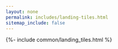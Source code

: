 ```yaml
---
layout: none
permalink: includes/landing-tiles.html
sitemap_include: false
---
```


{%- include common/landing_tiles.html %}
